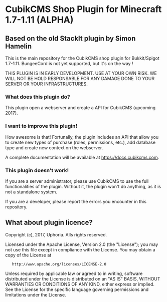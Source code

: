 # CubikCMS Shop Plugin for Minecraft 1.7-1.11 (ALPHA)
## Based on the old StackIt plugin by Simon Hamelin

This is the main repository for the CubikCMS shop plugin for Bukkit/Spigot 1.7-1.11. BungeeCord is not yet supported, but it's on the way !

THIS PLUGIN IS IN EARLY DEVELOPMENT. USE AT YOUR OWN RISK. WE WILL NOT BE HOLD RESPONSABLE FOR ANY DAMAGE DONE TO YOUR SERVER OR YOUR INFRASTRUCTURES.

### What does this plugin do?

This plugin open a webserver and create a API for CubikCMS (upcoming 2017).

### I want to improve this plugin!

How awesome is that! Fortunally, the plugin includes an API that allow you to create new types of purchase (roles, permissions, etc.), add database type and create new context on the webserver.

A complete documentation will be available at https://docs.cubikcms.com.

### This plugin doesn't work!

If you are a server administrator, please use CubikCMS to use the full functionalities of the plugin. Without it, the plugin won't do anything, as it is not a standalone system.

If you are a developer, please report the errors you encounter in this repository.

## What about plugin licence?

   Copyright (c), 2017, Uphoria. Alls rights reserved.

   Licensed under the Apache License, Version 2.0 (the "License");
   you may not use this file except in compliance with the License.
   You may obtain a copy of the License at

       http://www.apache.org/licenses/LICENSE-2.0

   Unless required by applicable law or agreed to in writing, software
   distributed under the License is distributed on an "AS IS" BASIS,
   WITHOUT WARRANTIES OR CONDITIONS OF ANY KIND, either express or implied.
   See the License for the specific language governing permissions and
   limitations under the License.
